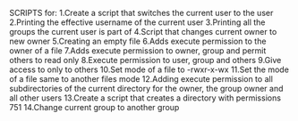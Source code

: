 SCRIPTS for:
1.Create a script that switches the current user to the user
2.Printing the effective username of the current user
3.Printing all the groups the current user is part of
4.Script that changes current owner to new owner
5.Creating an empty file
6.Adds execute permission to the owner of a file
7.Adds execute permission to owner, group and permit others to read only
8.Execute permission to user, group and others
9.Give access to only to others
10.Set mode of a file to -rwxr-x-wx
11.Set the mode of a file same to another files mode
12.Adding execute permission to all subdirectories of the current directory for the owner, the group owner and all other users
13.Create a script that creates a directory with permissions 751
14.Change current group to another group
